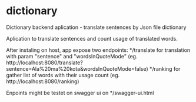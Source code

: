 # dictionary
Dictionary backend aplication - translate sentences by Json file dictionary

Aplication to translate sentences and count usage of translated words.

After instaling on host, app expose two endpoints:
*/translate for translation with param "sentence" and "wordsInQuoteMode"
(eg. http://localhost:8080/translate?sentence=Ala%20ma%20kota&wordsInQuoteMode=false)
*/ranking for gather list of words with their usage count
(eg. http://localhost:8080/ranking)

Enpoints might be testet on swagger ui on */swagger-ui.html
